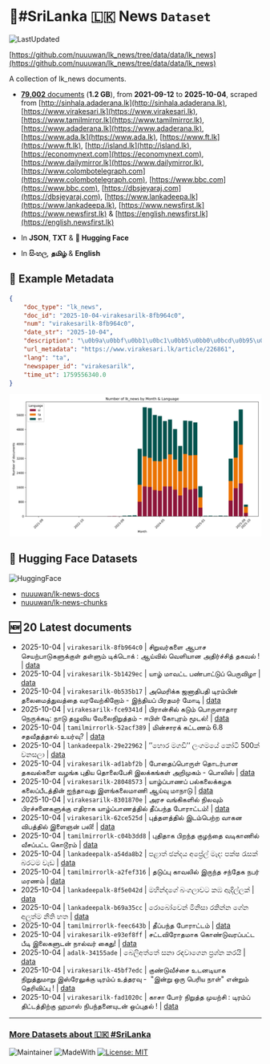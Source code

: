 # 📄#SriLanka 🇱🇰 News `Dataset`

![LastUpdated](https://img.shields.io/badge/last_updated-2025--10--04_11:39:26-green)

[https://github.com/nuuuwan/lk_news/tree/data/data/lk_news](https://github.com/nuuuwan/lk_news/tree/data/data/lk_news)

A collection of lk_news documents.

- [**79,002** documents](https://github.com/nuuuwan/lk_news/tree/data/data/lk_news) (**1.2 GB**), from **2021-09-12** to **2025-10-04**, scraped from [http://sinhala.adaderana.lk](http://sinhala.adaderana.lk), [https://www.virakesari.lk](https://www.virakesari.lk), [https://www.tamilmirror.lk](https://www.tamilmirror.lk), [https://www.adaderana.lk](https://www.adaderana.lk), [https://www.ada.lk](https://www.ada.lk), [https://www.ft.lk](https://www.ft.lk), [http://island.lk](http://island.lk), [https://economynext.com](https://economynext.com), [https://www.dailymirror.lk](https://www.dailymirror.lk), [https://www.colombotelegraph.com](https://www.colombotelegraph.com), [https://www.bbc.com](https://www.bbc.com), [https://dbsjeyaraj.com](https://dbsjeyaraj.com), [https://www.lankadeepa.lk](https://www.lankadeepa.lk), [https://www.newsfirst.lk](https://www.newsfirst.lk) & [https://english.newsfirst.lk](https://english.newsfirst.lk)

- In **JSON**, **TXT** & **🤗 Hugging Face**

- In **සිංහල**, **தமிழ்** & **English**

## 📝 Example Metadata

```json
{
    "doc_type": "lk_news",
    "doc_id": "2025-10-04-virakesarilk-8fb964c0",
    "num": "virakesarilk-8fb964c0",
    "date_str": "2025-10-04",
    "description": "\u0b9a\u0bbf\u0bb1\u0bc1\u0bb5\u0bb0\u0bcd\u0b95\u0bb3\u0bc8 \u0b86\u0baa\u0bbe\u0b9a \u0b9a\u0bc6\u0baf\u0bb1\u0bcd\u0baa\u0bbe\u0b9f\u0bc1\u0b95\u0bb3\u0bc1\u0b95\u0bcd\u0b95\u0bc1\u0bb3\u0bcd \u0ba4\u0bb3\u0bcd\u0bb3\u0bc1\u0bae\u0bcd \u0b9f\u0bbf\u0b95\u0bcd\u0b9f\u0bca\u0b95\u0bcd : \u0b86\u0baf\u0bcd\u0bb5\u0bbf\u0bb2\u0bcd \u0bb5\u0bc6\u0bb3\u0bbf\u0baf\u0bbe\u0ba9 \u0b85\u0ba4\u0bbf\u0bb0\u0bcd\u0b9a\u0bcd\u0b9a\u0bbf\u0ba4\u0bcd \u0ba4\u0b95\u0bb5\u0bb2\u0bcd !",
    "url_metadata": "https://www.virakesari.lk/article/226861",
    "lang": "ta",
    "newspaper_id": "virakesarilk",
    "time_ut": 1759556340.0
}
```

![Chart](https://raw.githubusercontent.com/nuuuwan/lk_news/refs/heads/data/data/lk_news/docs_by_month_and_lang.png)

## 🤗 Hugging Face Datasets

![HuggingFace](https://img.shields.io/badge/-HuggingFace-FDEE21?style=for-the-badge&logo=HuggingFace)

- [nuuuwan/lk-news-docs](https://huggingface.co/datasets/nuuuwan/lk-news-docs)
- [nuuuwan/lk-news-chunks](https://huggingface.co/datasets/nuuuwan/lk-news-chunks)

## 🆕 20 Latest documents

- 2025-10-04 | `virakesarilk-8fb964c0` | சிறுவர்களை ஆபாச செயற்பாடுகளுக்குள் தள்ளும் டிக்டொக் : ஆய்வில் வெளியான அதிர்ச்சித் தகவல் ! | [data](https://github.com/nuuuwan/lk_news/tree/data/data/lk_news/2020s/2025/2025-10-04-virakesarilk-8fb964c0)
- 2025-10-04 | `virakesarilk-5b1429ec` | யாழ் மாவட்ட பண்பாட்டுப் பெருவிழா | [data](https://github.com/nuuuwan/lk_news/tree/data/data/lk_news/2020s/2025/2025-10-04-virakesarilk-5b1429ec)
- 2025-10-04 | `virakesarilk-0b535b17` | அமெரிக்க ஜனாதிபதி டிரம்பின் தலைமைத்துவத்தை வரவேற்கிறோம் - இந்தியப் பிரதமர் மோடி | [data](https://github.com/nuuuwan/lk_news/tree/data/data/lk_news/2020s/2025/2025-10-04-virakesarilk-0b535b17)
- 2025-10-04 | `virakesarilk-fce9341d` | பிரான்சில் கடும் பொருளாதார நெருக்கடி: நாடு தழுவிய வேலைநிறுத்தம் - ஈபிள் கோபுரம் மூடல்! | [data](https://github.com/nuuuwan/lk_news/tree/data/data/lk_news/2020s/2025/2025-10-04-virakesarilk-fce9341d)
- 2025-10-04 | `tamilmirrorlk-52acf389` | மின்சாரக் கட்டணம் 6.8 சதவீதத்தால் உயர்வு? | [data](https://github.com/nuuuwan/lk_news/tree/data/data/lk_news/2020s/2025/2025-10-04-tamilmirrorlk-52acf389)
- 2025-10-04 | `lankadeepalk-29e22962` | ’’හොර මගඩි’’ ලංගමයේ කෝටි 500ක් වනසලා | [data](https://github.com/nuuuwan/lk_news/tree/data/data/lk_news/2020s/2025/2025-10-04-lankadeepalk-29e22962)
- 2025-10-04 | `virakesarilk-ad1abf2b` | போதைப்பொருள் தொடர்பான தகவல்களை வழங்க புதிய தொலைபேசி இலக்கங்கள் அறிமுகம் - பொலிஸ் | [data](https://github.com/nuuuwan/lk_news/tree/data/data/lk_news/2020s/2025/2025-10-04-virakesarilk-ad1abf2b)
- 2025-10-04 | `virakesarilk-28048573` | யாழ்ப்பாணப் பல்கலைக்கழக கலைப்பீடத்தின் ஐந்தாவது இளங்கலைமாணி ஆய்வு மாநாடு | [data](https://github.com/nuuuwan/lk_news/tree/data/data/lk_news/2020s/2025/2025-10-04-virakesarilk-28048573)
- 2025-10-04 | `virakesarilk-8301870e` | அரச வங்கிகளில் நிலவும் பிரச்சனைகளுக்கு எதிராக யாழ்ப்பாணத்தில் தீப்பந்த போராட்டம்! | [data](https://github.com/nuuuwan/lk_news/tree/data/data/lk_news/2020s/2025/2025-10-04-virakesarilk-8301870e)
- 2025-10-04 | `virakesarilk-62ce525d` | புத்தளத்தில் இடம்பெற்ற வாகன விபத்தில் இளைஞன் பலி! | [data](https://github.com/nuuuwan/lk_news/tree/data/data/lk_news/2020s/2025/2025-10-04-virakesarilk-62ce525d)
- 2025-10-04 | `tamilmirrorlk-c04b3dd8` | புதிதாக பிறந்த குழந்தை வடிகாணில் வீசப்பட்ட கொடூரம் | [data](https://github.com/nuuuwan/lk_news/tree/data/data/lk_news/2020s/2025/2025-10-04-tamilmirrorlk-c04b3dd8)
- 2025-10-04 | `lankadeepalk-a54da8b2` | පළාත්  ඡන්දය අප්‍රේල්  මැද: පක්ෂ රැසක් බරටම වැඩ | [data](https://github.com/nuuuwan/lk_news/tree/data/data/lk_news/2020s/2025/2025-10-04-lankadeepalk-a54da8b2)
- 2025-10-04 | `tamilmirrorlk-a2fef316` | தடுப்பு காவலில் இருந்த சந்தேக நபர் மரணம் | [data](https://github.com/nuuuwan/lk_news/tree/data/data/lk_news/2020s/2025/2025-10-04-tamilmirrorlk-a2fef316)
- 2025-10-04 | `lankadeepalk-8f5e042d` | මහින්දගේ බංගලාවට කඹ ඇදිල්ලක් | [data](https://github.com/nuuuwan/lk_news/tree/data/data/lk_news/2020s/2025/2025-10-04-lankadeepalk-8f5e042d)
- 2025-10-04 | `lankadeepalk-b69a35cc` | රොබෝවෙන් මිනිසා රකින්න ගේන අලුත්ම නීති හත | [data](https://github.com/nuuuwan/lk_news/tree/data/data/lk_news/2020s/2025/2025-10-04-lankadeepalk-b69a35cc)
- 2025-10-04 | `tamilmirrorlk-feec643b` | தீப்பந்த போராட்டம் | [data](https://github.com/nuuuwan/lk_news/tree/data/data/lk_news/2020s/2025/2025-10-04-tamilmirrorlk-feec643b)
- 2025-10-04 | `virakesarilk-e93ef8ff` | சட்டவிரோதமாக கொண்டுவரப்பட்ட பீடி இலைகளுடன் நால்வர் கைது! | [data](https://github.com/nuuuwan/lk_news/tree/data/data/lk_news/2020s/2025/2025-10-04-virakesarilk-e93ef8ff)
- 2025-10-04 | `adalk-34155ade` | බෙලිඅත්තේ සනා රඳවාගෙන ප්‍රශ්න කරයි | [data](https://github.com/nuuuwan/lk_news/tree/data/data/lk_news/2020s/2025/2025-10-04-adalk-34155ade)
- 2025-10-04 | `virakesarilk-45bf7edc` | குண்டுவீச்சை உடனடியாக நிறுத்துமாறு இஸ்ரேலுக்கு டிரம்ப் உத்தரவு -  "இன்று ஒரு பெரிய நாள்" என்றும் தெரிவிப்பு ! | [data](https://github.com/nuuuwan/lk_news/tree/data/data/lk_news/2020s/2025/2025-10-04-virakesarilk-45bf7edc)
- 2025-10-04 | `virakesarilk-fad1020c` | காசா போர் நிறுத்த முயற்சி : டிரம்ப் திட்டத்திற்கு ஹமாஸ் நிபந்தனையுடன் ஒப்புதல் ! | [data](https://github.com/nuuuwan/lk_news/tree/data/data/lk_news/2020s/2025/2025-10-04-virakesarilk-fad1020c)

---

### [More Datasets about 🇱🇰 #SriLanka](https://github.com/nuuuwan/lk_datasets)

![Maintainer](https://img.shields.io/badge/maintainer-nuuuwan-red)
![MadeWith](https://img.shields.io/badge/made_with-python-blue)
[![License: MIT](https://img.shields.io/badge/License-MIT-yellow.svg)](https://opensource.org/licenses/MIT)
